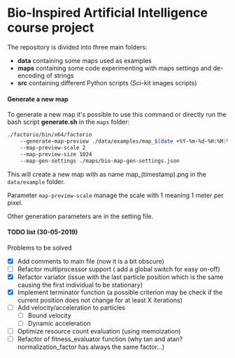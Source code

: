 # Bio-Inspired Artificial Intelligence course project

The repository is divided into three main folders:
* **data** containing some maps used as examples
* **maps** containing some code experimenting with maps settings and de-encoding of strings
* **src** containing different Python scripts (Sci-kit images scripts)


#### Generate a new map
To generate a new map it's possible to use this command or directly run the bash script 
**generate.sh** in the ``maps`` folder:

```bash
./factorio/bin/x64/factorio 
	--generate-map-preview ./data/examples/map_$(date +%Y-%m-%d-%H:%M:%S).png 
	--map-preview-scale 2 
	--map-preview-size 1024 
	--map-gen-settings ./maps/bio-map-gen-settings.json
```

This will create a new map with as name map_(timestamp).png in the ``data/example`` folder.

Parameter ``map-preview-scale`` manage the scale with 1 meaning 1 meter per pixel.

Other generation parameters are in the setting file. 


#### TODO list (30-05-2019)
Problems to be solved
- [x] Add comments to main file (now it is a bit obscure)
- [ ] Refactor multiprocessor support ( add a global switch for easy on-off)
- [x] Refactor variator (issue with the last particle position which is the same causing the first individual to be stationary)
- [x] Implement terminator function (a possible criterion may be check if the current position does not change for at least X iterations)
- [ ] Add velocity/acceleration to particles
	- [ ] Bound velocity
	- [ ] Dynamic acceleration
- [ ] Optimize resource count evaluation (using memoization)
- [ ] Refactor of fitness_evaluator function (why tan and atan? normalization_factor has always the same factor...)
